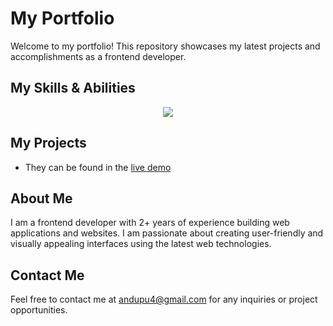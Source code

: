 # My Portfolio

Welcome to my portfolio! This repository showcases my latest projects and accomplishments as a frontend developer.

<!-- Skills Section-->
## My Skills & Abilities

<div id="skills">
<p align="center">
  <a href="https://skillicons.dev">
    <img src="https://skillicons.dev/icons?i=git,html,css,javascript,bootstrap,react,tailwind,next,wordpress,figma" />
  </a>
</p>


</div>
<!-- end skills section -->

<!-- Projects section -->
## My Projects

- They can be found in the [live demo](https://vermilion-resume.netlify.app/)


## About Me

I am a frontend developer with 2+ years of experience building web applications and websites. I am passionate about creating user-friendly and visually appealing interfaces using the latest web technologies.

## Contact Me

Feel free to contact me at [andupu4@gmail.com](mailto:andupu4@gmail.com) for any inquiries or project opportunities.
